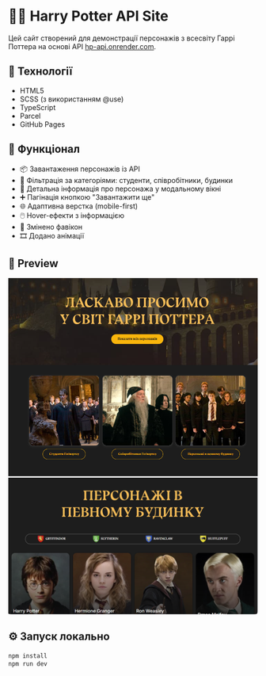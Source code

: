 # 🧙‍♂️ Harry Potter API Site

Цей сайт створений для демонстрації персонажів з всесвіту Гаррі Поттера на основі API [hp-api.onrender.com](https://hp-api.onrender.com/).

## 🔧 Технології

- HTML5
- SCSS (з використанням @use)
- TypeScript
- Parcel
- GitHub Pages

## 🚀 Функціонал

- 📦 Завантаження персонажів із API
- 📂 Фільтрація за категоріями: студенти, співробітники, будинки
- 📃 Детальна інформація про персонажа у модальному вікні
- ➕ Пагінація кнопкою "Завантажити ще"
- 🌐 Адаптивна верстка (mobile-first)
- 🖱️ Hover-ефекти з інформацією
- 🌟 Змінено фавікон
- 🎞️ Додано анімації

## 📸 Preview

![Preview 1](./src/images/preview1.png)
![Preview 2](./src/images/preview2.png)

## ⚙️ Запуск локально

```bash
npm install
npm run dev
